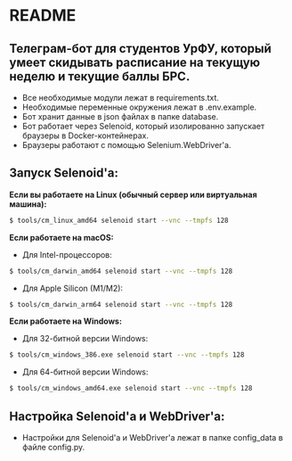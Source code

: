 # README

## Телеграм-бот для студентов УрФУ, который умеет скидывать расписание на текущую неделю и текущие баллы БРС.

- Все необходимые модули лежат в requirements.txt.
- Необходимые переменные окружения лежат в .env.example.
- Бот хранит данные в json файлах в папке database.
- Бот работает через Selenoid, который изолированно запускает браузеры в Docker-контейнерах.
- Браузеры работают с помощью Selenium.WebDriver'а.

## Запуск Selenoid'а:

**Если вы работаете на Linux (обычный сервер или виртуальная машина):**  
```bash
$ tools/cm_linux_amd64 selenoid start --vnc --tmpfs 128
```

**Если работаете на macOS:**

- Для Intel-процессоров:  
```bash
$ tools/cm_darwin_amd64 selenoid start --vnc --tmpfs 128
```

- Для Apple Silicon (M1/M2):  
```bash
$ tools/cm_darwin_arm64 selenoid start --vnc --tmpfs 128
```

**Если работаете на Windows:**

- Для 32-битной версии Windows:   
```bash
$ tools/cm_windows_386.exe selenoid start --vnc --tmpfs 128
```

- Для 64-битной версии Windows:  
```bash
$ tools/cm_windows_amd64.exe selenoid start --vnc --tmpfs 128
```

## Настройка Selenoid'а и WebDriver'а:

- Настройки для Selenoid'а и WebDriver'а лежат в папке config_data в файле config.py.